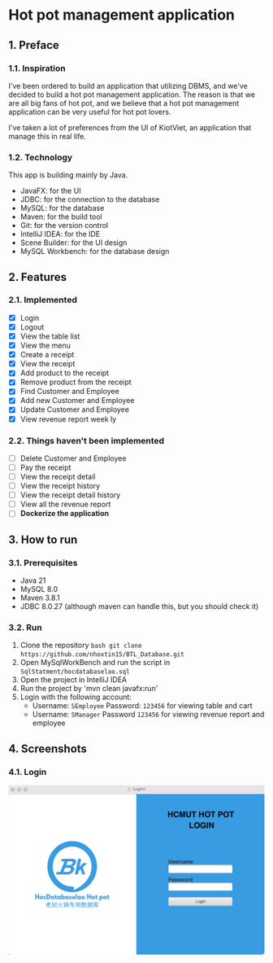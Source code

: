 
# Hot pot management application
## 1. Preface
### 1.1. Inspiration
I've been ordered to build an application that utilizing DBMS, and we've decided to build a hot pot management application. The reason is that we are all big fans of hot pot, and we believe that a hot pot management application can be very useful for hot pot lovers.

I've taken a lot of preferences from the UI of KiotViet, an application that manage this in real life.
### 1.2. Technology
This app is building mainly by Java. 
- JavaFX: for the UI
- JDBC: for the connection to the database
- MySQL: for the database
- Maven: for the build tool
- Git: for the version control
- IntelliJ IDEA: for the IDE
- Scene Builder: for the UI design
- MySQL Workbench: for the database design
## 2. Features
### 2.1. Implemented
- [x] Login
- [x] Logout
- [x] View the table list
- [x] View the menu
- [x] Create a receipt
- [x] View the receipt
- [x] Add product to the receipt
- [x] Remove product from the receipt
- [x] Find Customer and Employee
- [x] Add new Customer and Employee
- [x] Update Customer and Employee
- [x] View revenue report week ly
### 2.2. Things haven't been implemented
- [ ] Delete Customer and Employee
- [ ] Pay the receipt
- [ ] View the receipt detail
- [ ] View the receipt history
- [ ] View the receipt detail history
- [ ] View all the revenue report
- [ ] **Dockerize the application**
## 3. How to run
### 3.1. Prerequisites
- Java 21
- MySQL 8.0
- Maven 3.8.1
- JDBC 8.0.27 (although maven can handle this, but you should check it)
### 3.2. Run
1. Clone the repository
`bash git clone https://github.com/nhoxtin15/BTL_Database.git`
2. Open MySqlWorkBench and run the script in `SqlStatment/hocdatabaselao.sql`
3. Open the project in IntelliJ IDEA
4. Run the project by 'mvn clean javafx:run'
5. Login with the following account:
   - Username: `SEmployee` Password: `123456` for viewing table and cart
   - Username: `SManager` Password `123456` for viewing revenue report and employee

## 4. Screenshots
### 4.1. Login
![Login](https://github.com/nhoxtin15/BTL_Database/blob/main/Screenshot/Login.png)

